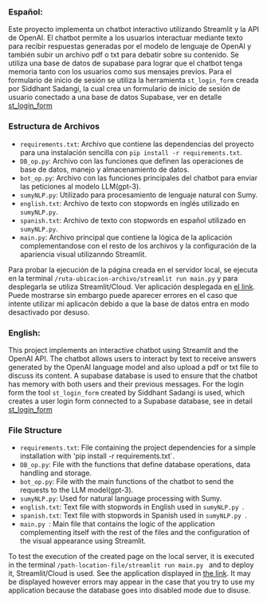 ### Español:
Este proyecto implementa un chatbot interactivo utilizando Streamlit y la API de OpenAI. El chatbot permite a los usuarios interactuar mediante texto para recibir respuestas generadas por el modelo de lenguaje de OpenAI y también subir un archivo pdf o txt para debatir sobre su contenido.
Se utiliza una base de datos de supabase para lograr que el chatbot tenga memoria tanto con los usuarios como sus mensajes previos.
Para el formulario de inicio de sesión se utiliza la herramienta `st_login_form` creada por Siddhant Sadangi, la cual crea un formulario de inicio de sesión de usuario conectado a una base de datos Supabase, ver en detalle [st_login_form ](https://github.com/SiddhantSadangi/st_login_form)

### Estructura de Archivos
- `requirements.txt`: Archivo que contiene las dependencias del proyecto para una instalación sencilla con `pip install -r requirements.txt`.
- `DB_op.py`: Archivo con las funciones que definen las operaciones de base de datos, manejo y almacenamiento de datos.
- `bot_op.py`: Archivo con las funciones principales del chatbot para enviar las peticiones al modelo LLM(gpt-3).
- `sumyNLP.py`: Utilizado para procesamiento de lenguaje natural con Sumy.
- `english.txt`: Archivo de texto con stopwords en inglés utilizado en `sumyNLP.py`.
- `spanish.txt`: Archivo de texto con stopwords en español utilizado en `sumyNLP.py`.
- `main.py`: Archivo principal que contiene la lógica de la aplicación complementandose con el resto de los archivos y la configuración de la apariencia visual utilizanndo Streamlit.

Para probar la ejecución de la página creada en el servidor local, se ejecuta en la terminal `/ruta-ubicacion-archivo/streamlit run main.py`
y para desplegarla se utiliza Streamlit/Cloud. Ver aplicación desplegada en [el link](https://emprojects-chat-bot.streamlit.app/). Puede mostrarse sin embargo puede aparecer errores en el caso que intente utilizar mi aplicacón debido a que la base de datos entra en modo desactivado por desuso.

### English:
This project implements an interactive chatbot using Streamlit and the OpenAI API. The chatbot allows users to interact by text to receive answers generated by the OpenAI language model and also upload a pdf or txt file to discuss its content.
A supabase database is used to ensure that the chatbot has memory with both users and their previous messages.
For the login form the tool `st_login_form` created by Siddhant Sadangi is used, which creates a user login form connected to a Supabase database, see in detail [st_login_form](https://github.com/SiddhantSadangi/st_login_form )

### File Structure
- `requirements.txt`: File containing the project dependencies for a simple installation with 'pip install -r requirements.txt`.
- `DB_op.py`: File with the functions that define database operations, data handling and storage.
- `bot_op.py`: File with the main functions of the chatbot to send the requests to the LLM model(gpt-3).
- `sumyNLP.py`: Used for natural language processing with Sumy.
- `english.txt`: Text file with stopwords in English used in `sumyNLP.py `.
- `spanish.txt`: Text file with stopwords in Spanish used in `sumyNLP.py `.
- `main.py `: Main file that contains the logic of the application complementing itself with the rest of the files and the configuration of the visual appearance using Streamlit.

To test the execution of the created page on the local server, it is executed in the terminal `/path-location-file/streamlit run main.py `
and to deploy it, Streamlit/Cloud is used. See the application displayed in [the link](https://emprojects-chat-bot.streamlit.app/). It may be displayed however errors may appear in the case that you try to use my application because the database goes into disabled mode due to disuse.
